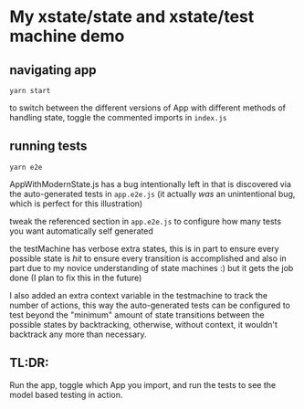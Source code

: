 # My xstate/state and xstate/test machine demo

## navigating app

`yarn start`

to switch between the different versions of App with different methods of handling state, toggle the commented imports in `index.js`

## running tests

`yarn e2e`

AppWithModernState.js has a bug intentionally left in that is discovered via the auto-generated tests in `app.e2e.js` (it actually _was_ an unintentional bug, which is perfect for this illustration)

tweak the referenced section in `app.e2e.js` to configure how many tests you want automatically self generated

the testMachine has verbose extra states, this is in part to ensure every possible state is *hit* to ensure every transition is accomplished and also in part due to my novice understanding of state machines :) but it gets the job done (I plan to fix this in the future)

I also added an extra context variable in the testmachine to track the number of actions, this way the auto-generated tests can be configured to test beyond the "minimum" amount of state transitions between the possible states by backtracking, otherwise, without context, it wouldn't backtrack any more than necessary.

## TL:DR:

Run the app, toggle which App you import, and run the tests to see the model based testing in action.
